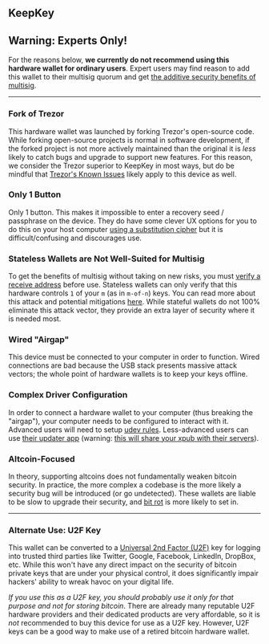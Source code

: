 ## KeepKey

## Warning: Experts Only!
For the reasons below, **we currently do not recommend using this hardware wallet for ordinary users**.
Expert users may find reason to add this wallet to their multisig quorum and get [the additive security benefits of multisig](#why-multisig).

---


### Fork of Trezor
This hardware wallet was launched by forking Trezor's open-source code.
While forking open-source projects is normal in software development, if the forked project is not more actively maintained than the original it is *less* likely to catch bugs and upgrade to support new features.
For this reason, we consider the Trezor superior to KeepKey in most ways, but do be mindful that [Trezor's Known Issues](#trezor) likely apply to this device as well.

### Only 1 Button
Only 1 button.
This makes it impossible to enter a recovery seed / passphrase on the device.
They do have some clever UX options for you to do this on your host computer [using a substitution cipher](https://keepkey.zendesk.com/hc/en-us/articles/360001449050-How-Do-I-Recover-on-My-KeepKey-) but it is difficult/confusing and discourages use.

### Stateless Wallets are Not Well-Suited for Multisig
To get the benefits of multisig without taking on new risks, you must [verify a receive address](#verify-receive-address) before use.
Stateless wallets can only verify that this hardware controls `1` of your `m` (as in `m-of-n`) keys.
You can read more about this attack and potential mitigations [here](#verify-receive-address).
While stateful wallets do not 100% eliminate this attack vector, they provide an extra layer of security where it is needed most.


### Wired "Airgap"
This device must be connected to your computer in order to function.
Wired connections are bad because the USB stack presents massive attack vectors; the whole point of hardware wallets is to keep your keys offline.


### Complex Driver Configuration
In order to connect a hardware wallet to your computer (thus breaking the "airgap"), your computer needs to be configured to interact with it.
Advanced users will need to setup [udev rules](https://github.com/spesmilo/electrum/tree/master/contrib/udev).
Less-advanced users can use [their updater app](https://beta.shapeshift.com/updater-download) (warning: [this will share your xpub with their servers](https://keepkey.zendesk.com/hc/en-us/articles/360004847419-KeepKey-Privacy-Policy)).

### Altcoin-Focused
In theory, supporting altcoins does not fundamentally weaken bitcoin security.
In practice, the more complex a codebase is the more likely a security bug will be introduced (or go undetected).
These wallets are liable to be slow to upgrade their security, and [bit rot](https://en.wikipedia.org/wiki/Software_rot) is more likely to set in.

---

### Alternate Use: U2F Key
This wallet can be converted to a [Universal 2nd Factor (U2F)](https://en.wikipedia.org/wiki/Universal_2nd_Factor) key for logging into trusted third parties like Twitter, Google, Facebook, LinkedIn, DropBox, etc.
While this won't have any direct impact on the security of bitcoin private keys that are under your physical control, it does significantly impair hackers' ability to wreak havoc on your digital life.

*If you use this as a U2F key, you should probably use it only for that purpose and not for storing bitcoin*.
There are already many reputable U2F hardware providers and their dedicated products are very affordable, so it is *not* recommended to buy this device for use as a U2F key.
However, U2F keys can be a good way to make use of a retired bitcoin hardware wallet.

